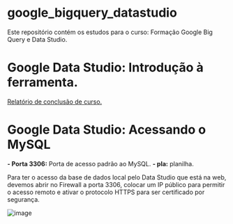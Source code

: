 # google_bigquery_datastudio
Este repositório contém os estudos para o curso: Formação Google Big Query e Data Studio. 

# Google Data Studio: Introdução à ferramenta. 

[Relatório de conclusão de curso.](https://datastudio.google.com/reporting/e5b74b36-82e9-44eb-8742-4480975384ba)

# Google Data Studio: Acessando o MySQL

**- Porta 3306:** Porta de acesso padrão ao MySQL.
**- pla:** planilha.

Para ter o acesso da base de dados local pelo Data Studio que está na web, devemos abrir no Firewall a porta 3306, colocar um IP público para permitir o acesso remoto e ativar o protocolo HTTPS para ser certificado por segurança.

![image](https://user-images.githubusercontent.com/81119854/156402197-417a3bfb-8280-425f-bb69-27c41852fa0d.png)
